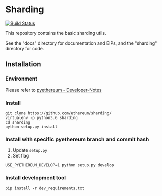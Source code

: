 # Sharding

[![Build Status](https://travis-ci.org/ethereum/sharding.svg?branch=develop)](https://travis-ci.org/ethereum/sharding)

This repository contains the basic sharding utils.

See the "docs" directory for documentation and EIPs, and the "sharding" directory for code.

## Installation
### Environment
Please refer to [pyethereum - Developer-Notes](https://github.com/ethereum/pyethereum/wiki/Developer-Notes)

### Install
```shell
git clone https://github.com/ethereum/sharding/
virtualenv -p python3.6 sharding
cd sharding
python setup.py install
```
 
### Install with specific pyethereum branch and commit hash
1. Update `setup.py`
2. Set flag
```shell
USE_PYETHEREUM_DEVELOP=1 python setup.py develop
```

### Install development tool
```shell
pip install -r dev_requirements.txt
```
